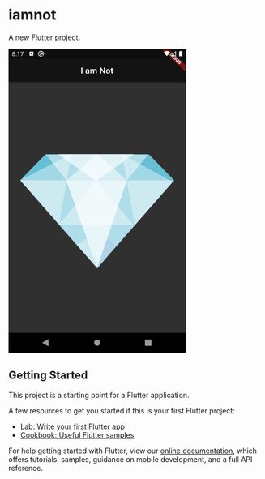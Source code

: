 # iamnot

A new Flutter project.


<img src="https://github.com/Utkarsh2604/FlutterTest/blob/master/iamnot/Screenshot_1579013235.png" width="350px" height="600px"
/>
## Getting Started

This project is a starting point for a Flutter application.

A few resources to get you started if this is your first Flutter project:

- [Lab: Write your first Flutter app](https://flutter.dev/docs/get-started/codelab)
- [Cookbook: Useful Flutter samples](https://flutter.dev/docs/cookbook)

For help getting started with Flutter, view our
[online documentation](https://flutter.dev/docs), which offers tutorials,
samples, guidance on mobile development, and a full API reference.
